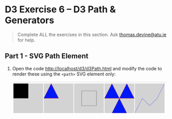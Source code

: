 # D3 Exercise 6 – D3 Path & Generators
		
> Complete ALL the exercises in this section. Ask thomas.devine@atu.ie for help.


## Part 1 - SVG Path Element

1.	Open the code [http://localhost/d3/d3Path.html](http://localhost/d3/d3Path.html) and modify the code to render these using the `<path>` SVG element only:

    ![](../images/d3Path_html.png)

<!-- 
## Part 2 - D3 Line Generator

1.	Open the code [http://localhost/d3/d3lineGeneratorJQ.html](http://localhost/d3/d3lineGeneratorJQ.html) and modify the code to render these using line generators:

    ![](../images/d3lineGenerator_html.png)

Use the ``dataset2`` array for the third line above.

## Part 3 - D3 Area Generator

1.	Open the code [http://localhost/d3/d3areaGeneratorJQ.html](http://localhost/d3/d3areaGeneratorJQ.html) and modify the code to render these using an area generator:

    ![](../images/d3areaGenerator_html.png)
 -->
